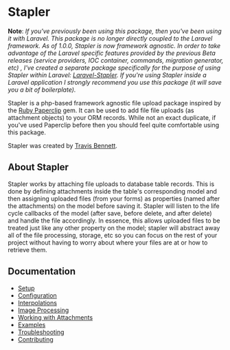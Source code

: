 # Stapler

**Note**: *If you've previously been using this package, then you've been using it with Laravel. This package is no
longer directly coupled to the Laravel framework. As of 1.0.0, Stapler is now framework agnostic. In order to take
advantage of the Laravel specific features provided by the previous Beta releases (service providers, IOC container,
commands, migration generator, etc) , I've created a separate package specifically for the purpose of using Stapler
within Laravel:  [Laravel-Stapler](https://github.com/CodeSleeve/laravel-stapler). If you're using Stapler inside a
Laravel application I strongly recommend you use this package (it will save you a bit of boilerplate).*

Stapler is a php-based framework agnostic file upload package inspired by
the [Ruby Paperclip](https://github.com/thoughtbot/paperclip) gem. It can be used to add file file uploads (as
attachment objects) to your ORM records. While not an exact duplicate, if you've used Paperclip before then you should
feel quite comfortable using this package.

Stapler was created by [Travis Bennett](https://twitter.com/tandrewbennett).

## About Stapler

Stapler works by attaching file uploads to database table records. This is done by defining attachments inside the
table's corresponding model and then assigning uploaded files (from your forms) as properties (named after the
attachments) on the model before saving it. Stapler will listen to the life cycle callbacks of the model (after save,
before delete, and after delete) and handle the file accordingly. In essence, this allows uploaded files to be treated
just like any other property on the model; stapler will abstract away all of the file processing, storage, etc so you
can focus on the rest of your project without having to worry about where your files are at or how to retrieve them.

## Documentation

* [Setup](docs/setup.md)
* [Configuration](docs/configuration.md)
* [Interpolations](docs/interpolations.md)
* [Image Processing](docs/imageprocessing.md)
* [Working with Attachments](docs/attachments.md)
* [Examples](docs/examples.md)
* [Troubleshooting](docs/troubleshooting.md)
* [Contributing](docs/contributing.md)
